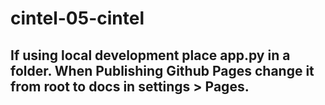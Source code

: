 # cintel-05-cintel

## If using local development place app.py in a folder. When Publishing Github Pages change it from root to docs in settings > Pages. 
